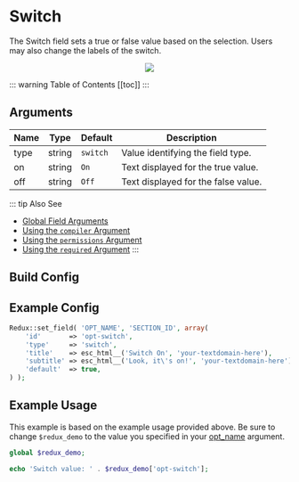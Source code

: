 # Switch

The Switch field sets a true or false value based on the selection.  Users may also change the labels of the switch.

<span style="display:block;text-align:center">![](./img/switch.png)</span>

::: warning Table of Contents
[[toc]]
:::

## Arguments
|Name|Type|Default|Description|
|--- |--- |--- |--- |
|type|string|`switch`|Value identifying the field type.|
|on|string|`On`|Text displayed for the true value.|
|off|string|`Off`|Text displayed for the false value.|

::: tip Also See
- [Global Field Arguments](../configuration/fields/arguments.md)
- [Using the `compiler` Argument](../configuration/fields/compiler.md)
- [Using the `permissions` Argument](../configuration/fields/permissions.md)
- [Using the `required` Argument](../configuration/fields/required.md)
:::

## Build Config
<script>
import builder from './switch.json';
export default {
  data () {
      return {
          builder: builder
      };
  }
}
</script>
<builder :builder_json="builder" />

## Example Config
```php
Redux::set_field( 'OPT_NAME', 'SECTION_ID', array(
    'id'       => 'opt-switch',
    'type'     => 'switch', 
    'title'    => esc_html__('Switch On', 'your-textdomain-here'),
    'subtitle' => esc_html__('Look, it\'s on!', 'your-textdomain-here'),
    'default'  => true,
) );
```

## Example Usage
This example is based on the example usage provided above. Be sure to change `$redux_demo` to the value you specified in your [opt_name](../configuration/global_arguments.md#opt_name) argument.

```php
global $redux_demo;

echo 'Switch value: ' . $redux_demo['opt-switch'];
```

